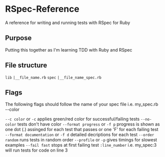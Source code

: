 # RSpec-Reference
A reference for writing and running tests with RSpec for Ruby

## Purpose
Putting this together as I'm learning TDD with Ruby and RSpec

## File structure
`lib`
 `|__file_name.rb`
 `spec`
 `|__file_name_spec.rb`

## Flags
The following flags should follow the name of your spec file i.e. my_spec.rb --color

`--c color` or `-c`                     applies green/red color for successful/failing tests
`--no-color`                            tests don't have color
`--format progress` or `-f p`           progress is shown as one dot (.) assinged for each test that passes or one 'F' for each failing test
`--format documentation` or `-f d`      detailed decriptions for each test
`--order random`                        runs tests in random order
`--profile` or `-p`                     gives timings for slowest examples
`--fail fast`                           stops at first failing test
`:line_number`                          i.e. my_spec:3 will run tests for code on line 3
